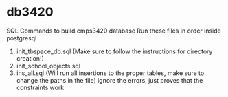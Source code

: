 # db3420
SQL Commands to build cmps3420 database
Run these files in order inside postgresql

1. init_tbspace_db.sql (Make sure to follow the instructions for directory creation!)
2. init_school_objects.sql
3. ins_all.sql (Will run all insertions to the proper tables, make sure to change the paths in the file)
ignore the errors, just proves that the constraints work

